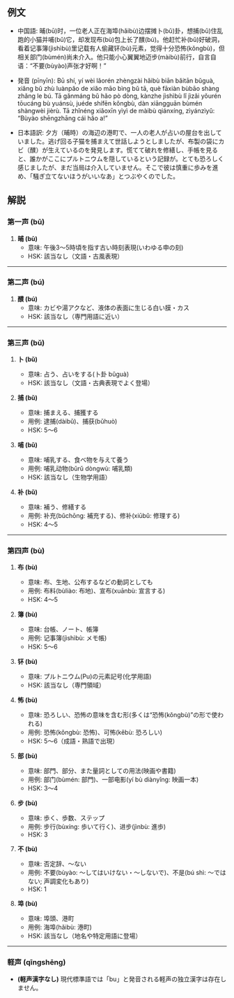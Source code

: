 ## 例文
* 中国語:
  晡(bū)时，一位老人正在海埠(hǎibù)边摆摊卜(bǔ)卦，想捕(bǔ)住乱跑的小猫并哺(bǔ)它，却发现布(bù)包上长了醭(bú)。他赶忙补(bǔ)好破洞，看着记事簿(jìshìbù)里记载有人偷藏钚(bù)元素，觉得十分恐怖(kǒngbù)，但相关部门(bùmén)尚未介入。他只能小心翼翼地迈步(màibù)前行，自言自语：“不要(bùyào)声张才好啊！”

* 発音 (pīnyīn):
  Bū shí, yí wèi lǎorén zhèngzài hǎibù biān bǎitān bǔguà,
  xiǎng bǔ zhù luànpǎo de xiǎo māo bìng bǔ tā,
  què fāxiàn bùbāo shàng zhǎng le bú.
  Tā gǎnmáng bǔ hǎo pò dòng,
  kànzhe jìshìbù lǐ jìzǎi yǒurén tōucáng bù yuánsù,
  juéde shífēn kǒngbù,
  dàn xiāngguān bùmén shàngwèi jièrù.
  Tā zhǐnéng xiǎoxīn yìyì de màibù qiánxíng, zìyánzìyǔ:
  “Bùyào shēngzhāng cái hǎo a!”

* 日本語訳:
  夕方（晡時）の海辺の港町で、一人の老人が占いの屋台を出していました。逃げ回る子猫を捕まえて世話しようとしましたが、布製の袋にカビ（醭）が生えているのを発見します。慌てて破れを修繕し、手帳を見ると、誰かがここにプルトニウムを隠しているという記録が。とても恐ろしく感じましたが、まだ当局は介入していません。そこで彼は慎重に歩みを進め、「騒ぎ立てないほうがいいなあ」とつぶやくのでした。

## 解説

### 第一声 (bū)

1. **晡 (bū)**
   - 意味: 午後3〜5時頃を指す古い時刻表現(いわゆる申の刻)
   - HSK: 該当なし（文語・古風表現）

---

### 第二声 (bú)

1. **醭 (bú)**
   - 意味: カビや湯アクなど、液体の表面に生じる白い膜・カス
   - HSK: 該当なし（専門用語に近い）

---

### 第三声 (bǔ)

1. **卜 (bǔ)**
   - 意味: 占う、占いをする(卜卦 bǔguà)
   - HSK: 該当なし（文語・古典表現でよく登場）

2. **捕 (bǔ)**
   - 意味: 捕まえる、捕獲する
   - 用例: 逮捕(dàibǔ)、捕获(bǔhuò)
   - HSK: 5〜6

3. **哺 (bǔ)**
   - 意味: 哺乳する、食べ物を与えて養う
   - 用例: 哺乳动物(bǔrǔ dòngwù: 哺乳類)
   - HSK: 該当なし（生物学用語）

4. **补 (bǔ)**
   - 意味: 補う、修繕する
   - 用例: 补充(bǔchōng: 補充する)、修补(xiūbǔ: 修理する)
   - HSK: 4〜5

---

### 第四声 (bù)

1. **布 (bù)**
   - 意味: 布、生地、公布するなどの動詞としても
   - 用例: 布料(bùliào: 布地)、宣布(xuānbù: 宣言する)
   - HSK: 4〜5

2. **簿 (bù)**
   - 意味: 台帳、ノート、帳簿
   - 用例: 记事簿(jìshìbù: メモ帳)
   - HSK: 5〜6

3. **钚 (bù)**
   - 意味: プルトニウム(Pu)の元素記号(化学用語)
   - HSK: 該当なし（専門領域）

4. **怖 (bù)**
   - 意味: 恐ろしい、恐怖の意味を含む形(多くは“恐怖(kǒngbù)”の形で使われる)
   - 用例: 恐怖(kǒngbù: 恐怖)、可怖(kěbù: 恐ろしい)
   - HSK: 5〜6（成語・熟語で出現）

5. **部 (bù)**
   - 意味: 部門、部分、また量詞としての用法(映画や書籍)
   - 用例: 部门(bùmén: 部門)、一部电影(yí bù diànyǐng: 映画一本)
   - HSK: 3〜4

6. **步 (bù)**
   - 意味: 歩く、歩数、ステップ
   - 用例: 步行(bùxíng: 歩いて行く)、进步(jìnbù: 進歩)
   - HSK: 3

7. **不 (bù)**
   - 意味: 否定辞、〜ない
   - 用例: 不要(bùyào: 〜してはいけない・〜しないで)、不是(bú shì: 〜ではない; 声調変化もあり)
   - HSK: 1

8. **埠 (bù)**
   - 意味: 埠頭、港町
   - 用例: 海埠(hǎibù: 港町)
   - HSK: 該当なし（地名や特定用語に登場）

---

### 軽声 (qīngshēng)

- **(軽声漢字なし)**
  現代標準語では「bu」と発音される軽声の独立漢字は存在しません。
